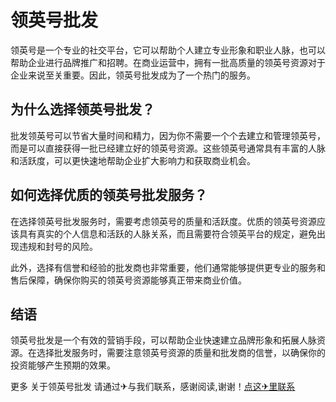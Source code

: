 # 领英号批发

领英号是一个专业的社交平台，它可以帮助个人建立专业形象和职业人脉，也可以帮助企业进行品牌推广和招聘。在商业运营中，拥有一批高质量的领英号资源对于企业来说至关重要。因此，领英号批发成为了一个热门的服务。

## 为什么选择领英号批发？

批发领英号可以节省大量时间和精力，因为你不需要一个个去建立和管理领英号，而是可以直接获得一批已经建立好的领英号资源。这些领英号通常具有丰富的人脉和活跃度，可以更快速地帮助企业扩大影响力和获取商业机会。

## 如何选择优质的领英号批发服务？

在选择领英号批发服务时，需要考虑领英号的质量和活跃度。优质的领英号资源应该具有真实的个人信息和活跃的人脉关系，而且需要符合领英平台的规定，避免出现违规和封号的风险。

此外，选择有信誉和经验的批发商也非常重要，他们通常能够提供更专业的服务和售后保障，确保你购买的领英号资源能够真正带来商业价值。

## 结语

领英号批发是一个有效的营销手段，可以帮助企业快速建立品牌形象和拓展人脉资源。在选择批发服务时，需要注意领英号资源的质量和批发商的信誉，以确保你的投资能够产生预期的效果。

更多 关于领英号批发 请通过✈与我们联系，感谢阅读,谢谢！[点这✈里联系](https://b.k02.cc)